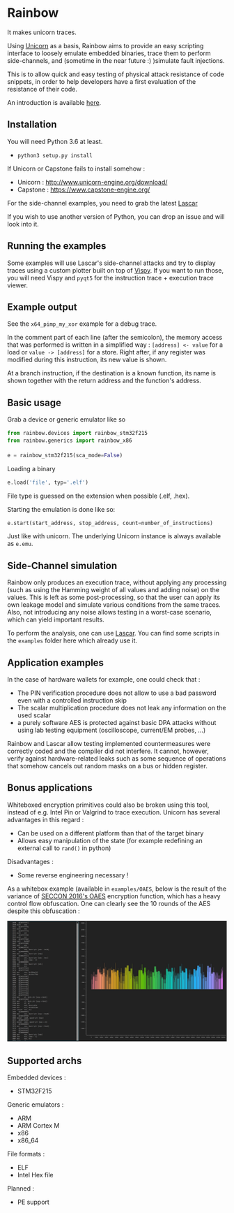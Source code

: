 # Rainbow 

It makes unicorn traces.

Using [Unicorn](http://www.unicorn-engine.org/) as a basis, Rainbow aims to provide an easy scripting interface to loosely emulate embedded binaries, trace them to perform side-channels, and (sometime in the near future :) )simulate fault injections.

This is to allow quick and easy testing of physical attack resistance of code snippets, in order to help developers have a first evaluation of the resistance of their code.

An introduction is available [here](https://medium.com/ledger-on-security-and-blockchain/introducing-rainbow-donjons-side-channel-analysis-simulation-tool-2f23fa1f11b3).

## Installation

You will need Python 3.6 at least.

- `python3 setup.py install`

If Unicorn or Capstone fails to install somehow :
- Unicorn : http://www.unicorn-engine.org/download/
- Capstone : https://www.capstone-engine.org/

For the side-channel examples, you need to grab the latest [Lascar](https://github.com/Ledger-Donjon/lascar)

If you wish to use another version of Python, you can drop an issue and will look into it.

## Running the examples

Some examples will use Lascar's side-channel attacks and try to display traces using a custom plotter built on top of [Vispy](https://github.com/vispy/vispy). If you want to run those, you will need Vispy and `pyqt5` for the instruction trace + execution trace viewer.

## Example output

See the `x64_pimp_my_xor` example for a debug trace.

In the comment part of each line (after the semicolon), the memory access that was performed is written in a simplified way : `[address] <- value` for a load or `value -> [address]` for a store. Right after, if any register was modified during this instruction, its new value is shown.

At a branch instruction, if the destination is a known function, its name is shown together with the return address and the function's address.

## Basic usage

Grab a device or generic emulator like so

```python
from rainbow.devices import rainbow_stm32f215
from rainbow.generics import rainbow_x86

e = rainbow_stm32f215(sca_mode=False)
```

Loading a binary

```python
e.load('file', typ='.elf')
```

File type is guessed on the extension when possible (.elf, .hex).

Starting the emulation is done like so:

```python
e.start(start_address, stop_address, count=number_of_instructions)
```

Just like with unicorn. The underlying Unicorn instance is always available as `e.emu`.

## Side-Channel simulation

Rainbow only produces an execution trace, without applying any processing (such as using the Hamming weight of all values and adding noise) on the values. This is left as some post-processing, so that the user can apply its own leakage model and simulate various conditions from the same traces. 
Also, not introducing any noise allows testing in a worst-case scenario, which can yield important results.  

To perform the analysis, one can use [Lascar](https://github.com/Ledger-Donjon/lascar). You can find some scripts in the `examples` folder here which already use it.

## Application examples

In the case of hardware wallets for example, one could check that :
- The PIN verification procedure does not allow to use a bad password even with a controlled instruction skip
- The scalar multiplication procedure does not leak any information on the used scalar
- a purely software AES is protected against basic DPA attacks
without using lab testing equipment (oscilloscope, current/EM probes, ...)

Rainbow and Lascar allow testing implemented countermeasures were correctly coded and the compiler did not interfere. It cannot, however, verify against hardware-related leaks such as some sequence of operations that somehow cancels out random masks on a bus or hidden register.

## Bonus applications

Whiteboxed encryption primitives could also be broken using this tool, instead of e.g. Intel Pin or Valgrind to trace execution. Unicorn has several advantages in this regard :

- Can be used on a different platform than that of the target binary
- Allows easy manipulation of the state (for example redefining an external call to `rand()` in python)

Disadvantages :  

- Some reverse engineering necessary !

As a whitebox example (available in `examples/OAES`, below is the result of the variance of [SECCON 2016's OAES](https://github.com/SECCON/SECCON2016_online_CTF/tree/master/Binary/500_Obfuscated%20AES) encryption function, which has a heavy control flow obfuscation. 
One can clearly see the 10 rounds of the AES despite this obfuscation :

![OAES Variance](./OAES_variance.jpg)


## Supported archs

Embedded devices :
- STM32F215

Generic emulators :   
- ARM
- ARM Cortex M
- x86
- x86_64

File formats :
- ELF
- Intel Hex file

Planned :
- PE support
